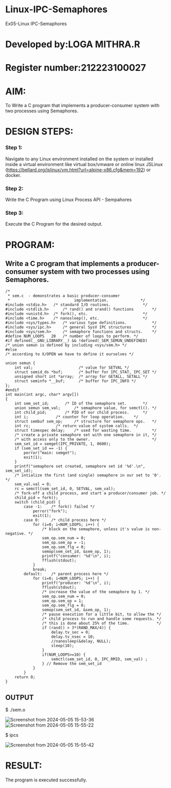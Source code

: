 # Linux-IPC-Semaphores
Ex05-Linux IPC-Semaphores
# Developed by:LOGA MITHRA.R
# Register number:212223100027
# AIM:
To Write a C program that implements a producer-consumer system with two processes using Semaphores.
# DESIGN STEPS:
### Step 1:
Navigate to any Linux environment installed on the system or installed inside a virtual environment like virtual box/vmware or online linux JSLinux (https://bellard.org/jslinux/vm.html?url=alpine-x86.cfg&mem=192) or docker.
### Step 2:
Write the C Program using Linux Process API - Sempahores
### Step 3:
Execute the C Program for the desired output. 
# PROGRAM:
## Write a C program that implements a producer-consumer system with two processes using Semaphores.
```
/*
 * sem.c  - demonstrates a basic producer-consumer
 *                            implementation.              */
#include <stdio.h>	 /* standard I/O routines.              */
#include <stdlib.h>      /* rand() and srand() functions        */
#include <unistd.h>	 /* fork(), etc.                        */
#include <time.h>	 /* nanosleep(), etc.                   */
#include <sys/types.h>   /* various type definitions.           */
#include <sys/ipc.h>     /* general SysV IPC structures         */
#include <sys/sem.h>	 /* semaphore functions and structs.    */
#define NUM_LOOPS	20	 /* number of loops to perform. */
#if defined(__GNU_LIBRARY__) && !defined(_SEM_SEMUN_UNDEFINED)
/* union semun is defined by including <sys/sem.h> */
#else
/* according to X/OPEN we have to define it ourselves */

union semun {
    int val;                    /* value for SETVAL */
    struct semid_ds *buf;       /* buffer for IPC_STAT, IPC_SET */
    unsigned short int *array;  /* array for GETALL, SETALL */
    struct seminfo *__buf;      /* buffer for IPC_INFO */
};
#endif
int main(int argc, char* argv[])
{
    int sem_set_id;	      /* ID of the semaphore set.       */
    union semun sem_val;      /* semaphore value, for semctl(). */
    int child_pid;	      /* PID of our child process.      */
    int i;		      /* counter for loop operation.    */
    struct sembuf sem_op;     /* structure for semaphore ops.   */
    int rc;		      /* return value of system calls.  */
    struct timespec delay;    /* used for wasting time.         */
    /* create a private semaphore set with one semaphore in it, */
    /* with access only to the owner.                           */
    sem_set_id = semget(IPC_PRIVATE, 1, 0600);
    if (sem_set_id == -1) {
	    perror("main: semget");
	    exit(1);
    }
    printf("semaphore set created, semaphore set id '%d'.\n", sem_set_id);
    /* intialize the first (and single) semaphore in our set to '0'. */
    sem_val.val = 0;
    rc = semctl(sem_set_id, 0, SETVAL, sem_val);
    /* fork-off a child process, and start a producer/consumer job. */
    child_pid = fork();
    switch (child_pid) {
    	case -1:	/* fork() failed */
    	    perror("fork");
    	    exit(1);
        case 0:		/* child process here */
    	    for (i=0; i<NUM_LOOPS; i++) {
    		    /* block on the semaphore, unless it's value is non-negative. */
    		    sem_op.sem_num = 0;
    		    sem_op.sem_op = -1;
    		    sem_op.sem_flg = 0;
    		    semop(sem_set_id, &sem_op, 1);
    		    printf("consumer: '%d'\n", i);
    		    fflush(stdout);
    	    }
    	    break;
    	default:	/* parent process here */
    	    for (i=0; i<NUM_LOOPS; i++) {
        		printf("producer: '%d'\n", i);
        		fflush(stdout);
        		/* increase the value of the semaphore by 1. */
            	sem_op.sem_num = 0;
                sem_op.sem_op = 1;
        		sem_op.sem_flg = 0;
        		semop(sem_set_id, &sem_op, 1);
        		/* pause execution for a little bit, to allow the */
        		/* child process to run and handle some requests. */
        		/* this is done about 25% of the time.            */
        		if (rand() > 3*(RAND_MAX/4)) {
        		    delay.tv_sec = 0;
        	        delay.tv_nsec = 10;
        	   	    //nanosleep(&delay, NULL);
        	        sleep(10); 
        		}
        		if(NUM_LOOPS>=10) {
        	        semctl(sem_set_id, 0, IPC_RMID, sem_val) ;
        		} // Remove the sem_set_id
        	}
        }
    return 0;
}
```
## OUTPUT
$ ./sem.o

![Screenshot from 2024-05-05 15-53-36](https://github.com/mithra916/Linux-IPC-Semaphores/assets/149986612/f9add0f3-4ce1-4f98-a27d-b97dfba17e36)
![Screenshot from 2024-05-05 15-55-22](https://github.com/mithra916/Linux-IPC-Semaphores/assets/149986612/9e143f77-e7e7-451c-8b4d-e905fa42fff4)

$ ipcs

![Screenshot from 2024-05-05 15-55-42](https://github.com/mithra916/Linux-IPC-Semaphores/assets/149986612/e7a8b8ed-c75e-49cf-bfef-e7c6472d78b9)
# RESULT:
The program is executed successfully.
